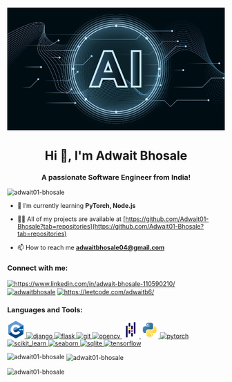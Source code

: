 ![logo](https://github.com/Adwait01-Bhosale/Adwait01-Bhosale/blob/master/githublogo.jpeg)
<h1 align="center">Hi 👋, I'm Adwait Bhosale</h1>
<h3 align="center">A passionate Software Engineer from India!</h3>

<p align="left"> <img src="https://komarev.com/ghpvc/?username=adwait01-bhosale&label=Profile%20views&color=0e75b6&style=flat" alt="adwait01-bhosale" /> </p>

- 🌱 I’m currently learning **PyTorch, Node.js**

- 👨‍💻 All of my projects are available at [https://github.com/Adwait01-Bhosale?tab=repositories](https://github.com/Adwait01-Bhosale?tab=repositories)

- 📫 How to reach me **adwaitbhosale04@gmail.com**

<h3 align="left">Connect with me:</h3>
<p align="left">
<a href="https://linkedin.com/in/https://www.linkedin.com/in/adwait-bhosale-110590210/" target="blank"><img align="center" src="https://raw.githubusercontent.com/rahuldkjain/github-profile-readme-generator/master/src/images/icons/Social/linked-in-alt.svg" alt="https://www.linkedin.com/in/adwait-bhosale-110590210/" height="30" width="40" /></a>
<a href="https://instagram.com/adwaitbhosale" target="blank"><img align="center" src="https://raw.githubusercontent.com/rahuldkjain/github-profile-readme-generator/master/src/images/icons/Social/instagram.svg" alt="adwaitbhosale" height="30" width="40" /></a>
<a href="https://www.leetcode.com/https://leetcode.com/adwaitb6/" target="blank"><img align="center" src="https://raw.githubusercontent.com/rahuldkjain/github-profile-readme-generator/master/src/images/icons/Social/leet-code.svg" alt="https://leetcode.com/adwaitb6/" height="30" width="40" /></a>
</p>

<h3 align="left">Languages and Tools:</h3>
<p align="left"> <a href="https://www.w3schools.com/cpp/" target="_blank" rel="noreferrer"> <img src="https://raw.githubusercontent.com/devicons/devicon/master/icons/cplusplus/cplusplus-original.svg" alt="cplusplus" width="40" height="40"/> </a> <a href="https://www.djangoproject.com/" target="_blank" rel="noreferrer"> <img src="https://cdn.worldvectorlogo.com/logos/django.svg" alt="django" width="40" height="40"/> </a> <a href="https://flask.palletsprojects.com/" target="_blank" rel="noreferrer"> <img src="https://www.vectorlogo.zone/logos/pocoo_flask/pocoo_flask-icon.svg" alt="flask" width="40" height="40"/> </a> <a href="https://git-scm.com/" target="_blank" rel="noreferrer"> <img src="https://www.vectorlogo.zone/logos/git-scm/git-scm-icon.svg" alt="git" width="40" height="40"/> </a> <a href="https://opencv.org/" target="_blank" rel="noreferrer"> <img src="https://www.vectorlogo.zone/logos/opencv/opencv-icon.svg" alt="opencv" width="40" height="40"/> </a> <a href="https://pandas.pydata.org/" target="_blank" rel="noreferrer"> <img src="https://raw.githubusercontent.com/devicons/devicon/2ae2a900d2f041da66e950e4d48052658d850630/icons/pandas/pandas-original.svg" alt="pandas" width="40" height="40"/> </a> <a href="https://www.python.org" target="_blank" rel="noreferrer"> <img src="https://raw.githubusercontent.com/devicons/devicon/master/icons/python/python-original.svg" alt="python" width="40" height="40"/> </a> <a href="https://pytorch.org/" target="_blank" rel="noreferrer"> <img src="https://www.vectorlogo.zone/logos/pytorch/pytorch-icon.svg" alt="pytorch" width="40" height="40"/> </a> <a href="https://scikit-learn.org/" target="_blank" rel="noreferrer"> <img src="https://upload.wikimedia.org/wikipedia/commons/0/05/Scikit_learn_logo_small.svg" alt="scikit_learn" width="40" height="40"/> </a> <a href="https://seaborn.pydata.org/" target="_blank" rel="noreferrer"> <img src="https://seaborn.pydata.org/_images/logo-mark-lightbg.svg" alt="seaborn" width="40" height="40"/> </a> <a href="https://www.sqlite.org/" target="_blank" rel="noreferrer"> <img src="https://www.vectorlogo.zone/logos/sqlite/sqlite-icon.svg" alt="sqlite" width="40" height="40"/> </a> <a href="https://www.tensorflow.org" target="_blank" rel="noreferrer"> <img src="https://www.vectorlogo.zone/logos/tensorflow/tensorflow-icon.svg" alt="tensorflow" width="40" height="40"/> </a> </p>

<p><img align="left" src="https://github-readme-stats.vercel.app/api/top-langs?username=adwait01-bhosale&show_icons=true&locale=en&layout=compact" alt="adwait01-bhosale" /></p>

<p>&nbsp;<img align="center" src="https://github-readme-stats.vercel.app/api?username=adwait01-bhosale&show_icons=true&locale=en" alt="adwait01-bhosale" /></p>

<p><img align="center" src="https://github-readme-streak-stats.herokuapp.com/?user=adwait01-bhosale&" alt="adwait01-bhosale" /></p>
